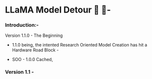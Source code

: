 # LLaMA Model Detour 🦙 🦙- 

### Introduction:-&#x20;

Version 1.1.0 - The Beginning&#x20;

* 1.1.0 being, the intented Research Oriented Model Creation has hit a Hardware Road Block - 

* SOO - 1.0.0 Cached, 

### Version 1.1 - 

